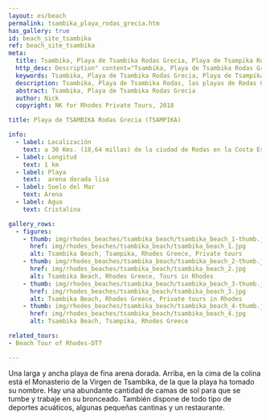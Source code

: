 ```yaml
---
layout: es/beach
permalink: tsambika_playa_rodas_grecia.htm
has_gallery: true
id: beach_site_tsambika
ref: beach_site_tsambika
meta:
  title: Tsambika, Playa de Tsambika Rodas Grecia, Playa de Tsampika Rodas Grecia, Las mejores playas de Rodas Grecia
  http_desc: Description" content="Tsambika, Playa de Tsambika Rodas Grecia, Playa de Tsampika Rodas Grecia, Las mejores playas de Rodas Grecia
  keywords: Tsambika, Playa de Tsambika Rodas Grecia, Playa de Tsampika Rodas Grecia, Las mejores playas de Rodas Grecia
  description: Tsambika, Playa de Tsambika Rodas, las playas de Rodas Grecia, las mejores playas de Rodas Grecia, Rodas Tours Privados
  abstract: Tsambika, Playa de Tsambika Rodas Grecia
  author: Nick
  copyright: NK for Rhodes Private Tours, 2018

title: Playa de TSAMBIKA Rodas Grecia (TSAMPIKA)

info:
  - label: Localización
    text: a 30 Kms. (18,64 millas) de la ciudad de Rodas en la Costa Este
  - label: Longitud
    text: 1 km
  - label: Playa
    text:  arena dorada lisa
  - label: Suelo del Mar
    text: Arena
  - label: Agua
    text: Cristalina

gallery_rows:
  - figures:
    - thumb: img/rhodes_beaches/tsambika_beach/tsambika_beach_1-thumb.jpg
      href: img/rhodes_beaches/tsambika_beach/tsambika_beach_1.jpg
      alt: Tsambika Beach, Tsampika, Rhodes Greece, Private tours
    - thumb: img/rhodes_beaches/tsambika_beach/tsambika_beach_2-thumb.jpg
      href: img/rhodes_beaches/tsambika_beach/tsambika_beach_2.jpg
      alt: Tsambika Beach, Rhodes Greece, Tours in Rhodes
    - thumb: img/rhodes_beaches/tsambika_beach/tsambika_beach_3-thumb.jpg
      href: img/rhodes_beaches/tsambika_beach/tsambika_beach_3.jpg
      alt: Tsambika Beach, Rhodes Greece, Private tours in Rhodes
    - thumb: img/rhodes_beaches/tsambika_beach/tsambika_beach_4-thumb.jpg
      href: img/rhodes_beaches/tsambika_beach/tsambika_beach_4.jpg
      alt: Tsambika Beach, Tsampika, Rhodes Greece

related_tours:
- Beach Tour of Rhodes-DT7

---
```

Una larga y ancha playa de fina arena dorada. Arriba, en la cima de la colina está el Monasterio de la Virgen de Tsambika, de la que la playa ha tomado su nombre. Hay una abundante cantidad de camas de sol para que se tumbe y trabaje en su bronceado. También dispone de todo tipo de deportes acuáticos, algunas pequeñas cantinas y un restaurante.
